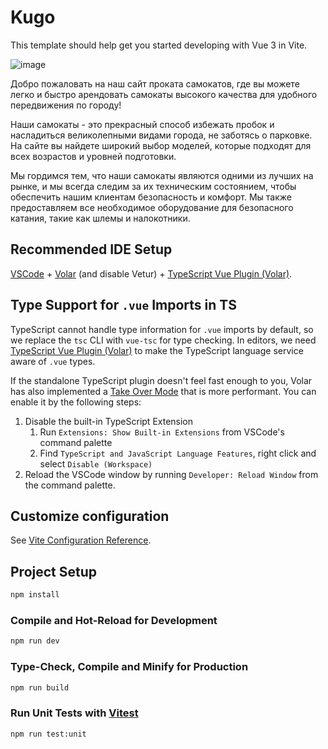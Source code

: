 # Kugo

This template should help get you started developing with Vue 3 in Vite.

![image](https://user-images.githubusercontent.com/103760832/219976710-32e2f280-ac1e-4754-80ee-fef68464c34f.png)


Добро пожаловать на наш сайт проката самокатов, где вы можете легко и быстро арендовать самокаты высокого качества для удобного передвижения по городу!

Наши самокаты - это прекрасный способ избежать пробок и насладиться великолепными видами города, не заботясь о парковке. На сайте вы найдете широкий выбор моделей, которые подходят для всех возрастов и уровней подготовки.

Мы гордимся тем, что наши самокаты являются одними из лучших на рынке, и мы всегда следим за их техническим состоянием, чтобы обеспечить нашим клиентам безопасность и комфорт. Мы также предоставляем все необходимое оборудование для безопасного катания, такие как шлемы и налокотники.

## Recommended IDE Setup

[VSCode](https://code.visualstudio.com/) + [Volar](https://marketplace.visualstudio.com/items?itemName=Vue.volar) (and disable Vetur) + [TypeScript Vue Plugin (Volar)](https://marketplace.visualstudio.com/items?itemName=Vue.vscode-typescript-vue-plugin).

## Type Support for `.vue` Imports in TS

TypeScript cannot handle type information for `.vue` imports by default, so we replace the `tsc` CLI with `vue-tsc` for type checking. In editors, we need [TypeScript Vue Plugin (Volar)](https://marketplace.visualstudio.com/items?itemName=Vue.vscode-typescript-vue-plugin) to make the TypeScript language service aware of `.vue` types.

If the standalone TypeScript plugin doesn't feel fast enough to you, Volar has also implemented a [Take Over Mode](https://github.com/johnsoncodehk/volar/discussions/471#discussioncomment-1361669) that is more performant. You can enable it by the following steps:

1. Disable the built-in TypeScript Extension
    1) Run `Extensions: Show Built-in Extensions` from VSCode's command palette
    2) Find `TypeScript and JavaScript Language Features`, right click and select `Disable (Workspace)`
2. Reload the VSCode window by running `Developer: Reload Window` from the command palette.

## Customize configuration

See [Vite Configuration Reference](https://vitejs.dev/config/).

## Project Setup

```sh
npm install
```

### Compile and Hot-Reload for Development

```sh
npm run dev
```

### Type-Check, Compile and Minify for Production

```sh
npm run build
```

### Run Unit Tests with [Vitest](https://vitest.dev/)

```sh
npm run test:unit
```

